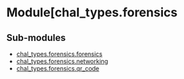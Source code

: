 Module[chal_types.forensics
===========================

Sub-modules
-----------
* [chal_types.forensics.forensics](forensics.md)
* [chal_types.forensics.networking](networking.md)
* [chal_types.forensics.qr_code](qr_code.md)
